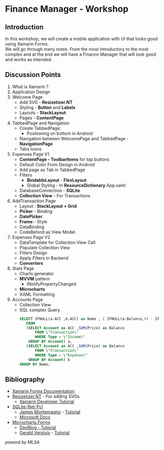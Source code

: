 # Finance Manager - Workshop

## Introduction

In this workshop, we will create a mobile application with UI that looks good using Xamarin Forms.  
We will go through many notes. From the most introductory to the most complex and at the end we will have a Finance Manager that will look good and works as intended.

## Discussion Points

1. What is Xamarin ?
2. Application Design
3. Welcome Page
   - Add SVG - **Resizetizer.NT**
   - Styling - **Button** and **Labels**
   - Layouts - **StackLayout**
   - Pages - **ContentPage**
4. TabbedPage and Navigation
   - Create TabbedPage:
     - Positioning on bottom in Android
   - Navigation between WelcomePage and TabbedPage - **NavigationPage**
   - Tabs Icons
5. Expenses Page V1
   - **ContentPage - ToolbarItems** for top buttons
   - Default Color From Design in Android
   - Add page as Tab in TabbedPage
   - Filters
     - **BindableLayout** - **FlexLayout**
     - Global Styling - In **ResourceDictionary** App.xaml
   - DatabaseConnection - **SQLite**
   - **Collection View** - For Transactions
6. AddTransaction Page
   - Layout : **StackLayout + Grid**
   - **Picker** - Binding
   - **DatePicker**
   - **Frame** - Style
   - DataBinding
   - CodeBehind as View Model
7. Expenses Page V2
   - DataTemplate for Collection View Cell
   - Populate Collection View
   - Filters Design
   - Apply Filters in Backend
   - **Converters**
8. Stats Page
   - Charts generator
   - **MVVM** pattern
     - INotifyPropertyChanged
   - **Microcharts**
   - XAML Formatting
9. Accounts Page
   - Collection View
   - SQL complex Query
     ```sql
     SELECT IFNULL(a.ACC ,b.ACC) as Name , ( IFNULL(a.Balance,0) - IFNULL(b.Balance,0) ) as Balance
        FROM
        (SELECT Account as ACC ,SUM(Price) as Balance
            FROM \"Transaction\"
            WHERE Type = \"Income\"
         GROUP BY Account) a,
        (SELECT Account as ACC ,SUM(Price) as Balance
            FROM \"Transaction\"
            WHERE Type = \"Expense\"
         GROUP BY Account) b
     GROUP BY Name;
     ```

## Bibliography

- [Xamarin Forms Documentation](https://docs.microsoft.com/en-us/xamarin/get-started/what-is-xamarin)
- [Resizetizer.NT](https://www.nuget.org/packages/Resizetizer.NT/) - For adding SVGs
  - [Xamarin Developer Tutorial ](https://www.youtube.com/watch?v=zcUPh5cVWaE)
- [SQLite-Net-Pcl](https://www.nuget.org/packages/sqlite-net-pcl/)
  - [James Montemagno](https://www.youtube.com/channel/UCENTmbKaTphpWV2R2evVz2A) - [Tutorial](https://www.youtube.com/watch?v=XFP8Np-uRWc&t=904s)
  - [Microsoft Docs](https://docs.microsoft.com/en-us/xamarin/get-started/quickstarts/database?pivots=windows)
- [Microcharts.Forms](https://www.nuget.org/packages/Microcharts.Forms/)
  - [DevBlog - Tutorial](https://devblogs.microsoft.com/xamarin/microcharts-elegant-cross-platform-charts-for-any-app/)
  - [Gerald Versluis](https://www.youtube.com/channel/UCBBZ2kXWmd8eXlHg2wEaClw) - [Tutorial](https://www.youtube.com/watch?v=tLDxMKub5WA)

_powerd by MLSA_
